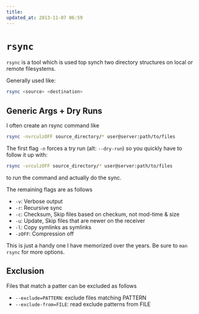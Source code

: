 ```yaml
---
title:
updated_at: 2013-11-07 06:59
---
```


# `rsync`

`rsync` is a tool which is used top synch two directory structures on local or remote filesystems.

Generally used like:

```bash
rsync <source> <destination>
```

## Generic Args + Dry Runs

I often create an rsync command like 

```bash
rsync -nvrculzOFF source_directory/* user@server:path/to/files 
```

The first flag `-n` forces a try run (alt: `--dry-run`) so you quickly have to follow it up with:

```bash
rsync -vrculzOFF source_directory/* user@server:path/to/files 
```
to run the command and actually do the sync.

The remaining flags are as follows

* `-v`: Verbose  output
* `-r`: Recursive sync
* `-c`: Checksum, Skip files based on checkum, not mod-time & size
* `-u`: Update, Skip files that are newer on the receiver
* `-l`: Copy symlinks as symlinks
* `-zOFF`: Compression off

This is just a handy one I have memorized over the years. Be sure to `man rsync` for more options.

## Exclusion

Files that match a patter can be excluded as follows

* `--exclude=PATTERN`: exclude files matching PATTERN
* `--exclude-from=FILE`: read exclude patterns from FILE

